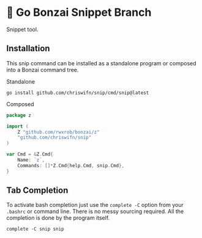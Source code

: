 # 🌳 Go Bonzai Snippet Branch

Snippet tool.

## Installation

This snip command can be installed as a standalone program or composed into a Bonzai command tree.

Standalone
```
go install github.com/chriswifn/snip/cmd/snip@latest
```

Composed

```go
package z

import (
    Z "github.com/rwxrob/bonzai/z"
    "github.com/chriswifn/snip"
)

var Cmd = &Z.Cmd{
    Name: `z`,
    Commands: []*Z.Cmd{help.Cmd, snip.Cmd},
}
```

## Tab Completion
To activate bash completion just use the `complete -C` option from your
`.bashrc` or command line. There is no messy sourcing required. All the
completion is done by the program itself.

```
complete -C snip snip
```

